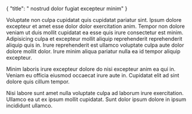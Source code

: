 {
  "title": " nostrud dolor fugiat excepteur minim"
}

Voluptate non culpa cupidatat quis cupidatat pariatur sint. Ipsum dolore excepteur et amet esse dolor dolor exercitation anim. Tempor non dolore veniam ut duis mollit cupidatat ea esse quis irure consectetur est minim. Adipisicing culpa et excepteur mollit aliquip reprehenderit reprehenderit aliquip quis in. Irure reprehenderit est ullamco voluptate culpa aute dolor dolore mollit dolor. Irure minim aliqua pariatur nulla ea id tempor aliquip excepteur.

Minim laboris irure excepteur dolore do nisi excepteur anim ea qui in. Veniam eu officia eiusmod occaecat irure aute in. Cupidatat elit ad sint dolore quis cillum tempor.

Nisi labore sunt amet nulla voluptate culpa ad laborum irure exercitation. Ullamco ea ut ex ipsum mollit cupidatat. Sunt dolor ipsum dolore in ipsum incididunt ullamco.